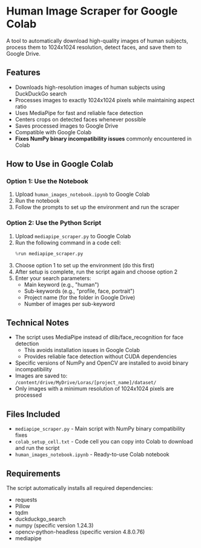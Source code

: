 # Human Image Scraper for Google Colab

A tool to automatically download high-quality images of human subjects, process them to 1024x1024 resolution, detect faces, and save them to Google Drive.

## Features

- Downloads high-resolution images of human subjects using DuckDuckGo search
- Processes images to exactly 1024x1024 pixels while maintaining aspect ratio
- Uses MediaPipe for fast and reliable face detection
- Centers crops on detected faces whenever possible
- Saves processed images to Google Drive
- Compatible with Google Colab
- **Fixes NumPy binary incompatibility issues** commonly encountered in Colab

## How to Use in Google Colab

### Option 1: Use the Notebook

1. Upload `human_images_notebook.ipynb` to Google Colab
2. Run the notebook
3. Follow the prompts to set up the environment and run the scraper

### Option 2: Use the Python Script

1. Upload `mediapipe_scraper.py` to Google Colab
2. Run the following command in a code cell:
   ```python
   %run mediapipe_scraper.py
   ```
3. Choose option 1 to set up the environment (do this first)
4. After setup is complete, run the script again and choose option 2
5. Enter your search parameters:
   - Main keyword (e.g., "human")
   - Sub-keywords (e.g., "profile, face, portrait")
   - Project name (for the folder in Google Drive)
   - Number of images per sub-keyword

## Technical Notes

- The script uses MediaPipe instead of dlib/face_recognition for face detection
  - This avoids installation issues in Google Colab
  - Provides reliable face detection without CUDA dependencies
- Specific versions of NumPy and OpenCV are installed to avoid binary incompatibility
- Images are saved to: `/content/drive/MyDrive/Loras/[project_name]/dataset/`
- Only images with a minimum resolution of 1024x1024 pixels are processed

## Files Included

- `mediapipe_scraper.py` - Main script with NumPy binary compatibility fixes
- `colab_setup_cell.txt` - Code cell you can copy into Colab to download and run the script
- `human_images_notebook.ipynb` - Ready-to-use Colab notebook

## Requirements

The script automatically installs all required dependencies:
- requests
- Pillow
- tqdm
- duckduckgo_search
- numpy (specific version 1.24.3)
- opencv-python-headless (specific version 4.8.0.76)
- mediapipe 